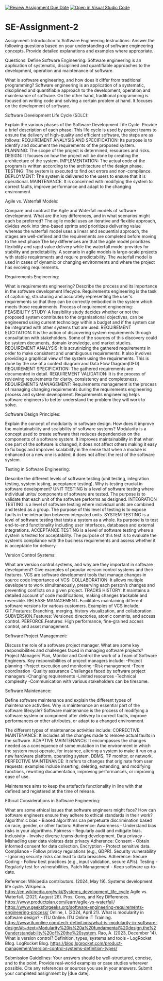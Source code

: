[![Review Assignment Due Date](https://classroom.github.com/assets/deadline-readme-button-24ddc0f5d75046c5622901739e7c5dd533143b0c8e959d652212380cedb1ea36.svg)](https://classroom.github.com/a/-ucQIGTc)
[![Open in Visual Studio Code](https://classroom.github.com/assets/open-in-vscode-718a45dd9cf7e7f842a935f5ebbe5719a5e09af4491e668f4dbf3b35d5cca122.svg)](https://classroom.github.com/online_ide?assignment_repo_id=15248253&assignment_repo_type=AssignmentRepo)
# SE-Assignment-2
Assignment: Introduction to Software Engineering
Instructions:
Answer the following questions based on your understanding of software engineering concepts. Provide detailed explanations and examples where appropriate.

Questions:
Define Software Engineering:
Software engineering is an application of systematic, disciplined and quantifiable approaches to the development, operation and maintenance of software.

What is software engineering, and how does it differ from traditional programming?
Software engineering is an application of a systematic, disciplined and quantifiable approach to the development, operation and maintenance of software. On the other hand, traditional programming is focused on writing code and solving a certain problem at hand. It focuses on the development of software.

Software Development Life Cycle (SDLC):

Explain the various phases of the Software Development Life Cycle. Provide a brief description of each phase.
This life cycle is used by project teams to ensure the delivery of high-quality and efficient software, the steps are as follows:
REQUIREMENT ANALYSIS AND SPECIFICATION: Its purpose is to identify and document the requirements of the proposed system.
PLANNING: The scope of the project is determined, resources and risks.
DESIGN: It focuses on how the project will be done by creating the architecture of the system.
IMPLEMENTATION: The actual code of the program is written according to the architecture of the design phase.
        TESTING: The system is executed to find out errors and non-compliance.
        DEPLOYMENT: The system is delivered to the users to ensure that it is operational.
        MAINTENANCE: It is concerned with modifying the system to correct faults, improve performance and adapt to the changing environment.

Agile vs. Waterfall Models:

Compare and contrast the Agile and Waterfall models of software development. What are the key differences, and in what scenarios might each be preferred?
The agile model uses an iterative and flexible approach, divides work into time-based sprints and prioritizes delivering value whereas the waterfall model uses a linear and sequential approach, the stages are well-defined and the requirements are completed before moving to the next phase
The key differences are that the agile model prioritizes flexibility and rapid value delivery while the waterfall model provides for stability and predictability.
A scenario in agile models is large-scale projects with stable requirements and require predictability. The waterfall model is used in cases of dynamic or changing environments and where the project has evolving requirements.

Requirements Engineering:

What is requirements engineering? Describe the process and its importance in the software development lifecycle.
Requirements engineering is the task of capturing, structuring and accurately representing the user's requirements so that they can be correctly embodied in the system which meets those requirements.
Process of requirement engineering:
FEASIBILITY STUDY: A feasibility study decides whether or not the proposed system contributes to the organisational objectives,  can be engineered using current technology within a budget and if the system can be integrated with other systems that are used.
REQUIREMENT ELICITATION: It is the action of discovering system requirements through consultation with stakeholders. Some of the sources of this discovery could be system documents, domain knowledge, and market studies. 
REQUIREMENT ANALYSIS: It is scrutinizing the gathered requirements in order to make consistent and unambiguous requirements. It also involves providing a graphical view of the system using the requirements. This is done by the use of a context diagram and Data Flow Diagram(DFD)
REQUIREMENT SPECIFICATION: The gathered requirements are documented in detail.
REQUIREMENT VALIDATION: It is the process of reviewing requirements for clarity, consistency and completeness. 
REQUIREMENTS MANAGEMENT: Requirements management is the process of managing changing requirements during the requirements engineering process and system development.
Requirements engineering helps software engineers to better understand the problem they will work to solve.

Software Design Principles:

Explain the concept of modularity in software design. How does it improve the maintainability and scalability of software systems?
Modularity is a concept used to create software that reduces dependencies on the components of a software system.
It improves maintainability in that when one part of the software is changed, it does not affect others making it easy to fix bugs and improves scalability in the sense that when a module is enhanced or a new one is added, it does not affect the rest of the software system.

Testing in Software Engineering:

Describe the different levels of software testing (unit testing, integration testing, system testing, acceptance testing). Why is testing crucial in software development?
UNIT TESTING is a level of software testing where individual units/ components of software are tested. The purpose is to validate that each unit of the software performs as designed.
INTEGRATION TESTING is a level of software testing where individual units are combined and tested as a group. The purpose of this level of testing is to expose faults in the interaction between integrated units.
SYSTEM TESTING is a level of software testing that tests a system as a whole. Its purpose is to test end-to-end functionality including user interfaces, databases and external integrations.
ACCEPTANCE TESTING is a level of software testing where a system is tested for acceptability. The purpose of this test is to evaluate the system’s compliance with the business requirements and assess whether it is acceptable for delivery.

Version Control Systems:

What are version control systems, and why are they important in software development? Give examples of popular version control systems and their features.
VCS are software development tools that manage changes in source code
Importance of VCS:
COLLABORATION: It allows multiple developers to work simultaneously, preserving each person’s changes and preventing conflicts on a given project.
TRACKS HISTORY: It maintains a detailed account of code modifications, making changes trackable and reversible.
RELEASE MANAGEMENT: Facilitates maintaining different software versions for various customers.
Examples of VCS include;
GIT.Features: Branching, merging, history visualization, and collaboration.
SUBVERSION.Features: Versioned directories, atomic commits, and access control.
PERFORCE.Features: High performance, fine-grained access control, and asset management.

Software Project Management:

Discuss the role of a software project manager. What are some key responsibilities and challenges faced in managing software projects?
Project Managers Plan, Monitor and Control the work of a Team of Software Engineers.
Key responsibilities of project managers include:
        -Project planning 
        -Project execution and monitoring
        -Risk management
        -Team coordination
        -Quality assurance
Challenges faced by software project managers
        -Changing requirements
        -Limited resources
        -Technical complexity
        -Communication with various stakeholders can be tiresome.

Software Maintenance:

Define software maintenance and explain the different types of maintenance activities. Why is maintenance an essential part of the software lifecycle?
Software maintenance is the process of modifying a software system or component after delivery to correct faults, improve performances or other attributes, or adapt to a changed environment.

The different types of maintenance activities include:
CORRECTIVE MAINTENANCE: It includes all the changes made to remove actual faults in the software. 
ADAPTIVE MAINTENANCE: It encompasses the changes needed as a consequence of some mutation in the environment in which the system must operate, for instance, altering a system to make it run on a new hardware platform, operating system, DBMS, TP monitor, or network. 
PERFECTIVE MAINTENANCE: It refers to changes that originate from user requests; examples include inserting, deleting, extending, and modifying functions, rewriting documentation, improving performances, or improving ease of use. 

Maintenance aims to keep the artefact’s functionality in line with that defined and registered at the time of release.


Ethical Considerations in Software Engineering:

What are some ethical issues that software engineers might face? How can software engineers ensure they adhere to ethical standards in their work?
Algorithmic bias - Biased algorithms can perpetuate discrimination based on race, gender, or other factors:
    Adherence:
    Awareness - Understand bias risks in your algorithms.
    Fairness - Regularly audit and mitigate bias.
    Inclusivity - Involve diverse teams during development.
 Data privacy - Mishadling user data violates data privacy
    Adherence:
    Consent - Obtain informed consent for data collection.
    Encryption - Protect sensitive data.
    Compliance - Follow privacy regulations (e.g., GDPR).
Security vulnerability - Ignoring security risks can lead to data breaches.
     Adherence:
     Secure Coding - Follow best practices (e.g., input validation, secure APIs).
     Testing - Regularly test for vulnerabilities.
     Patch Management - Keep software up-to-date.

Reference:
Wikipedia contributors. (2024, May 19). Systems development life cycle. Wikipedia. https://en.wikipedia.org/wiki/Systems_development_life_cycle
Agile vs. Waterfall. (2021, August 26). Pros, Cons, and Key Differences. https://www.productplan.com/learn/agile-vs-waterfall/
https://www.geeksforgeeks.org/software-engineering-requirements-engineering-process/
Online, I. (2024, April 21). What is modularity in software design? - ITU Online. ITU Online IT Training. https://www.ituonline.com/tech-definitions/what-is-modularity-in-software-design/#:~:text=Modularity%20is%20a%20fundamental%20design,the%20understandability%20of%20the%20system.
Rao, A. (2023, December 14). What is version control? Definition, types, systems and tools - LogRocket Blog. LogRocket Blog. https://blog.logrocket.com/product-management/version-control-systems-definition-types/
    
Submission Guidelines:
Your answers should be well-structured, concise, and to the point.
Provide real-world examples or case studies wherever possible.
Cite any references or sources you use in your answers.
Submit your completed assignment by [due date].
